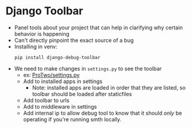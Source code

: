 # Django Toolbar
- Panel tools about your project that can help in clarifying why certain behavior is happening
- Can't directly pinpoint the exact source of a bug
- Installing in venv:
  ```
  pip install django-debug-toolbar
  ```
- We need to make changes in `settings.py` to see the toolbar
  * ex: [ProTwo/settings.py](/django_lvl_two/ProTwo)
  * Add to installed apps in settings
    * Note: installed apps are loaded in order that they are listed, so toolbar should be loaded after staticfiles
  * Add toolbar to urls
  * Add to middleware in settings
  * Add internal ip to allow debug tool to know that it should *only* be operating if you're running smth locally.
